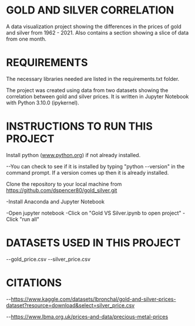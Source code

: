  # GOLD AND SILVER CORRELATION

A data visualization project showing the differences in the prices of gold and silver from 1962 - 2021. Also contains a section showing a slice of data from one month.

# REQUIREMENTS
 
 The necessary libraries needed are listed in the requirements.txt folder.
 
 The project was created using data from two datasets showing the correlation between gold and silver prices. It is written in Jupyter Notebook with Python 3.10.0 (ipykernel).
 
 # INSTRUCTIONS TO RUN THIS PROJECT
  
  Install python (www.python.org) if not already installed.
  
  --You can check to see if it is installed by typing "python --version" in the command prompt. If a version comes up then it is already installed. 
  

 Clone the repository to your local machine from https://github.com/dspencer80/gold_silver.git
 
 -Install Anaconda and Jupyter Notebook
 
 -Open jupyter notebook
 -Click on "Gold VS Silver.ipynb to open project"
 -Click "run all"
 
 
 # DATASETS USED IN THIS PROJECT
 
 --gold_price.csv
 --silver_price.csv
 
 # CITATIONS
 
 --https://www.kaggle.com/datasets/lbronchal/gold-and-silver-prices-dataset?resource=download&select=silver_price.csv
 
--https://www.lbma.org.uk/prices-and-data/precious-metal-prices

